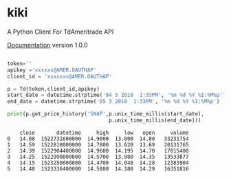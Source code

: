 # kiki
A Python Client For TdAmeritrade API


[Documentation](http://inside.probability.ninja/kiki-a-python-client-for-tdameritrade-api/) version 1.0.0


```python

token=''
apikey ='xxxxxx@AMER.OAUTHAP'
client_id = 'xxxxxxx@AMER.OAUTHAP'

p = Td(token,client_id,apikey)
start_date = datetime.strptime('04 3 2018  1:33PM', '%m %d %Y %I:%M%p')
end_date = datetime.strptime('05 3 2018  1:33PM', '%m %d %Y %I:%M%p')

print(p.get_price_history('SNAP',p.unix_time_millis(start_date),
                                 p.unix_time_millis(end_date)))
```

```text
    close       datetime     high     low   open     volume
0   14.08  1522731600000  14.9000  13.800  14.80   33231754
1   14.59  1522818000000  14.7800  13.620  13.69   20131765
2   14.39  1522904400000  14.9600  14.195  14.70   17015408
3   14.25  1522990800000  14.5700  13.980  14.35   13533877
4   14.15  1523250000000  14.4700  14.040  14.28   12383904
5   14.48  1523336400000  14.5800  14.180  14.29   16351816
```
